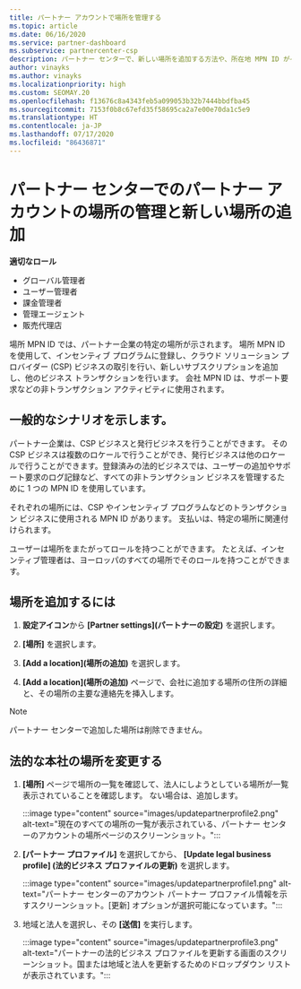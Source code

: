 ```yaml
---
title: パートナー アカウントで場所を管理する
ms.topic: article
ms.date: 06/16/2020
ms.service: partner-dashboard
ms.subservice: partnercenter-csp
description: パートナー センターで、新しい場所を追加する方法や、所在地 MPN ID がインセンティブ プログラム、CSP ビジネス、サブスクリプションなどのトランザクションでどのように使用されるかについて説明します。
author: vinayks
ms.author: vinayks
ms.localizationpriority: high
ms.custom: SEOMAY.20
ms.openlocfilehash: f13676c8a4343feb5a099053b32b7444bbdfba45
ms.sourcegitcommit: 7153f0b8c67efd35f58695ca2a7e00e70da1c5e9
ms.translationtype: HT
ms.contentlocale: ja-JP
ms.lasthandoff: 07/17/2020
ms.locfileid: "86436871"
---
```

# <a name="manage-your-partner-account-locations-in-partner-center-and-add-a-new-location"></a>パートナー センターでのパートナー アカウントの場所の管理と新しい場所の追加

**適切なロール**
- グローバル管理者
- ユーザー管理者
- 課金管理者
- 管理エージェント
- 販売代理店

場所 MPN ID では、パートナー企業の特定の場所が示されます。 場所 MPN ID を使用して、インセンティブ プログラムに登録し、クラウド ソリューション プロバイダー (CSP) ビジネスの取引を行い、新しいサブスクリプションを追加し、他のビジネス トランザクションを行います。 会社 MPN ID は、サポート要求などの非トランザクション アクティビティに使用されます。

## <a name="the-following-is-a-typical-scenario"></a>一般的なシナリオを示します。

パートナー企業は、CSP ビジネスと発行ビジネスを行うことができます。 その CSP ビジネスは複数のロケールで行うことができ、発行ビジネスは他のロケールで行うことができます。登録済みの法的ビジネスでは、ユーザーの追加やサポート要求のログ記録など、すべての非トランザクション ビジネスを管理するために 1 つの MPN ID を使用しています。


それぞれの場所には、CSP やインセンティブ プログラムなどのトランザクション ビジネスに使用される MPN ID があります。 支払いは、特定の場所に関連付けられます。

ユーザーは場所をまたがってロールを持つことができます。 たとえば、インセンティブ管理者は、ヨーロッパのすべての場所でそのロールを持つことができます。

## <a name="to-add-a-location"></a>場所を追加するには

1. **設定アイコン**から **[Partner settings]\(パートナーの設定\)** を選択します。

2. **[場所]** を選択します。

3. **[Add a location]\(場所の追加\)** を選択します。  

4. **[Add a location]\(場所の追加\)** ページで、会社に追加する場所の住所の詳細と、その場所の主要な連絡先を挿入します。

> [!NOTE]
> パートナー センターで追加した場所は削除できません。

## <a name="change-legal-headquarters-location"></a>法的な本社の場所を変更する

1. **[場所]** ページで場所の一覧を確認して、法人にしようとしている場所が一覧表示されていることを確認します。 ない場合は、追加します。

   :::image type="content" source="images/updatepartnerprofile2.png" alt-text="現在のすべての場所の一覧が表示されている、パートナー センターのアカウントの場所ページのスクリーンショット。":::

2. **[パートナー プロファイル]** を選択してから、 **[Update legal business profile] (法的ビジネス プロファイルの更新)** を選択します。

   :::image type="content" source="images/updatepartnerprofile1.png" alt-text="パートナー センターのアカウント パートナー プロファイル情報を示すスクリーンショット。[更新] オプションが選択可能になっています。":::

3. 地域と法人を選択し、その **[送信]** を実行します。

   :::image type="content" source="images/updatepartnerprofile3.png" alt-text="パートナーの法的ビジネス プロファイルを更新する画面のスクリーンショット。国または地域と法人を更新するためのドロップダウン リストが表示されています。":::
